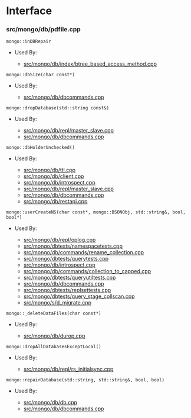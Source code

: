 
# Interface

### src/mongo/db/pdfile.cpp

<div></div>

    mongo::inDBRepair

- Used By:

    - [src/mongo/db/index/btree\_based\_access\_method.cpp](../../../indexing)

<div></div>

    mongo::dbSize(char const*)

- Used By:

    - [src/mongo/db/dbcommands.cpp](../../../database\_commands)

<div></div>

    mongo::dropDatabase(std::string const&)

- Used By:

    - [src/mongo/db/repl/master\_slave.cpp](../../../replication)
    - [src/mongo/db/dbcommands.cpp](../../../database\_commands)

<div></div>

    mongo::dbHolderUnchecked()

- Used By:

    - [src/mongo/db/ttl.cpp](../../../indexing)
    - [src/mongo/db/client.cpp](../../../client\_and\_operation\_tracking)
    - [src/mongo/db/introspect.cpp](../../../client\_and\_operation\_tracking)
    - [src/mongo/db/repl/master\_slave.cpp](../../../replication)
    - [src/mongo/db/dbcommands.cpp](../../../database\_commands)
    - [src/mongo/db/restapi.cpp](../../../web\_server)

<div></div>

    mongo::userCreateNS(char const*, mongo::BSONObj, std::string&, bool, bool*)

- Used By:

    - [src/mongo/db/repl/oplog.cpp](../../../replication)
    - [src/mongo/dbtests/namespacetests.cpp](../../../unit\_tests)
    - [src/mongo/db/commands/rename\_collection.cpp](../../../database\_commands)
    - [src/mongo/dbtests/querytests.cpp](../../../unit\_tests)
    - [src/mongo/db/introspect.cpp](../../../client\_and\_operation\_tracking)
    - [src/mongo/db/commands/collection\_to\_capped.cpp](../../../database\_commands)
    - [src/mongo/dbtests/queryutiltests.cpp](../../../unit\_tests)
    - [src/mongo/db/dbcommands.cpp](../../../database\_commands)
    - [src/mongo/dbtests/replsettests.cpp](../../../unit\_tests)
    - [src/mongo/dbtests/query\_stage\_collscan.cpp](../../../unit\_tests)
    - [src/mongo/s/d\_migrate.cpp](../../../sharding)

<div></div>

    mongo::_deleteDataFiles(char const*)

- Used By:

    - [src/mongo/db/durop.cpp](../../../journaling)

<div></div>

    mongo::dropAllDatabasesExceptLocal()

- Used By:

    - [src/mongo/db/repl/rs\_initialsync.cpp](../../../replication)

<div></div>

    mongo::repairDatabase(std::string, std::string&, bool, bool)

- Used By:

    - [src/mongo/db/db.cpp](../../../mongos\_and\_mongod\_mains)
    - [src/mongo/db/dbcommands.cpp](../../../database\_commands)
